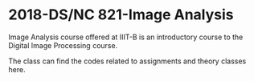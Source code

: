 ﻿# 2018-DS/NC 821-Image Analysis

Image Analysis course offered at IIIT-B is an introductory course to the Digital Image Processing course. 

The class can find the codes related to assignments and theory classes here. 
